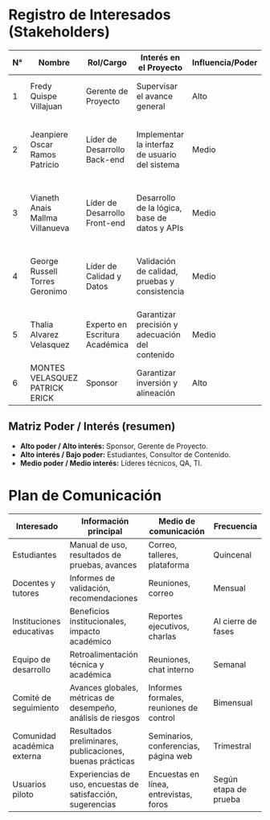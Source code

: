 # Registro de Interesados (Stakeholders)

| N° | Nombre                         | Rol/Cargo                  | Interés en el Proyecto                         | Influencia/Poder | Estrategia y Comunicación                                      | Correo electrónico        |
|----|--------------------------------|----------------------------|------------------------------------------------|------------------|----------------------------------------------------------------|---------------------------|
| 1  | Fredy Quispe Villajuan         | Gerente de Proyecto        | Supervisar el avance general                   | Alto             | Reuniones semanales, reportes de estado                        | fredy.quispe@gmail.com    |
| 2  | Jeanpiere Oscar Ramos Patricio | Líder de Desarrollo Back-end | Implementar la interfaz de usuario del sistema | Medio            | Reuniones técnicas, seguimiento de tareas, informes de avances | jeanpiere.ramos@gmail.com |
| 3  | Vianeth Anais Mallma Villanueva | Líder de Desarrollo Front-end | Desarrollo de la lógica, base de datos y APIs | Medio            | Reuniones técnicas, documentación de arquitectura, reportes    | vianeth.backend@gmail.com |
| 4  | George Russell Torres Geronimo | Líder de Calidad y Datos   | Validación de calidad, pruebas y consistencia  | Medio            | Reporte de pruebas, reuniones de revisión, dashboard de calidad | george.calidad@gmail.com |
| 5  | Thalia Alvarez Velasquez       | Experto en Escritura Académica | Garantizar precisión y adecuación del contenido | Medio          | Revisión de contenido, feedback sobre mejoras                  | thalia.escritura@gmail.com |
| 6  | MONTES VELASQUEZ PATRICK ERICK | Sponsor                    | Garantizar inversión y alineación              | Alto             | Reuniones ejecutivas, informes de progreso                     | patrick.sponsor@gmail.com     |


## Matriz Poder / Interés (resumen)
- **Alto poder / Alto interés:** Sponsor, Gerente de Proyecto.  
- **Alto interés / Bajo poder:** Estudiantes, Consultor de Contenido.  
- **Medio poder / Medio interés:** Líderes técnicos, QA, TI.


# Plan de Comunicación

| Interesado               | Información principal                                    | Medio de comunicación                    | Frecuencia         |
|---------------------------|----------------------------------------------------------|------------------------------------------|--------------------|
| Estudiantes              | Manual de uso, resultados de pruebas, avances            | Correo, talleres, plataforma              | Quincenal          |
| Docentes y tutores       | Informes de validación, recomendaciones                  | Reuniones, correo                         | Mensual            |
| Instituciones educativas | Beneficios institucionales, impacto académico            | Reportes ejecutivos, charlas              | Al cierre de fases |
| Equipo de desarrollo     | Retroalimentación técnica y académica                    | Reuniones, chat interno                   | Semanal            |
| Comité de seguimiento    | Avances globales, métricas de desempeño, análisis de riesgos | Informes formales, reuniones de control | Bimensual          |
| Comunidad académica externa | Resultados preliminares, publicaciones, buenas prácticas | Seminarios, conferencias, página web     | Trimestral         |
| Usuarios piloto          | Experiencias de uso, encuestas de satisfacción, sugerencias | Encuestas en línea, entrevistas, foros   | Según etapa de prueba |
